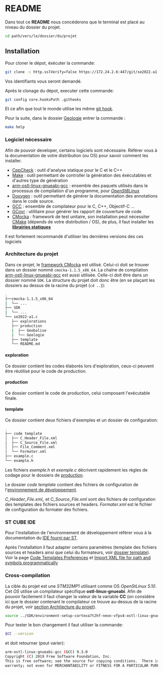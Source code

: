 # README

Dans tout ce __README__ nous concéderons que le terminal est placé au niveau du dossier du projet.

```bash
cd path/vers/le/dossier/du/projet
```

## Installation

Pour cloner le dépot, éxécuter la commande:

```bash
git clone -c http.sslVerify=false https://172.24.2.6:447/git/se2022.a1.c
```

Vos identifiants vous seront demandé.

Après le clonage du dépot, executer cette commande:

```bash
git config core.hooksPath .githooks
```

Et ce afin que tout le monde utilise les même [git hook](https://www.atlassian.com/git/tutorials/git-hooks).

Pour la suite, dans le dossier [Geologie](#architecture-du-projet) entrer la commande :

```bash
make help
```

### Logiciel nécessaire

Afin de pouvoir developer, certains logiciels sont nécessaire. Référer vous à la documentation de votre distribution (ou OS) pour savoir comment les installer.

* [CppCheck](http://cppcheck.sourceforge.net/) : outil d'analyse statique pour le C et le C++
* [Make](https://www.gnu.org/software/make/) : outil permettant de controller la génération des éxécutables et d'autres type de génération
* [arm-ostl-linux-gnueabi-gcc](https://wiki.st.com/stm32mpu/wiki/Getting_started/STM32MP1_boards/STM32MP157x-EV1/Develop_on_Arm%C2%AE_Cortex%C2%AE-A7/Install_the_SDK) : ensemble des paquets utilisés dans le processus de compilation d'un programme, pour [_OpenSt8Linux_](#cross-compilation)
* [Doxygen](https://www.doxygen.nl/index.html) : outil permettant de générer la documentation des annotations dans le code source.
* [GCC](https://gcc.gnu.org/) : ensemble de compilateur pour le C, C++, Objectif-C ...
* [GCovr](https://gcovr.com/en/stable/) : utilitaire pour générer les rapport de couverture de code
* [CMocka](https://cmocka.org/) : framework de test unitaire, son installation peut nécessiter  [CMake](https://cmake.org/) (dépends de votre distribution / OS), de plus, il faut installer les [__librairies statiques__](https://embeddedartistry.com/blog/2017/10/26/building-cmocka-as-a-static-library/)

Il est fortement recommandé d'utiliser les dernières versions des ces logiciels

### Architecture du projet

Dans ce projet, le [framework CMocka](#logiciel-nécessaire) est utilisé. Celui-ci doit se trouver dans un dossier nommé `cmocka-1.1.5_x86_64`.
La chaîne de compilation [arm-ostl-linux-gnueabi-gcc](#logiciel-nécessaire) est aussi utilisée. Celle-ci doit être dans un dossier nommé `SDK`.
La structure du projet doit donc être (en se plaçant les dossiers au dessus de la racine du projet (`cd ..`)):

```bash
.
├──cmocka-1.1.5_x86_64
|  └── ...
├── SDK
|  └── ...
└── se2022-a1.c
   ├── explorations
   ├── production
   |  ├── Geobalise
   |  └── Geologie
   ├── template
   └── README.md
```

#### exploration

Ce dossier contient les codes élaborés lors d'exploration, ceux-ci peuvent être réutilisé pour le code de production.

#### production

Ce dossier contient le code de production, celui composant l'exécutable finale.

#### template

Ce dossier contient deux fichiers d'exemples et un dossier de configuration:

```bash
.
├── code template
│  ├── C_Header_File.xml
│  ├── C_Source_File.xml
│  ├── File_Comment.xml
│  └── Formater.xml
├── example.c
└── example.h
```

Les fichiers _exemple.h_ et _exemple.c_ décrivent rapidement les règles de codage pour le dossiers de [production](#production).

Le dossier _code template_ contient des fichiers de configuration de l'[environnement de développement](#st-cube-ide).

*C_Header_File.xml_* et *C_Source_File.xml* sont des fichiers de configuration des templates des fichiers sources et headers. *Formater.xml* est le fichier de configuration du formater des fichiers.

### ST CUBE IDE

Pour l'installation de l'environnement de développement référer vous à la documentation du [IDE fourni par ST](https://www.st.com/en/development-tools/stm32cubeide.html#documentation).

Après l'installation il faut adapter certains paramètres (template des fichiers sources et headers ainsi que celui du formateurs, voir [dossier template](#template)). Voir la page [Code Templates Preferences](https://www.eclipse.org/pdt/help/html/code_templates_preferences.htm) et [Import XML file for path and symbols programmatically](https://www.eclipse.org/forums/index.php/t/1096273/)

### Cross-compilation

La cible du projet est une _STM32MP1_ utilisant comme OS _OpenStLinux 5.10_. Cet _OS_ utilise un compilateur spécifique __ostl-linux-gnueabi__.
Afin de pouvoir facilement il faut changer la valeur de la variable __CC__ (on considère ici que le dossier contenant le compilateur ce trouve au-dessus de la racine du projet, voir [section Architecture du projet](#architecture-du-projet)).

```bash
source ../SDK/environment-setup-cortexa7t2hf-neon-vfpv4-ostl-linux-gnueabi
```

Pour tester le bon changement il faut utiliser la commande:

```bash
$CC --version
```

et doit retourner (peut varier):

```bash
arm-ostl-linux-gnueabi-gcc (GCC) 9.3.0
Copyright (C) 2019 Free Software Foundation, Inc.
This is free software; see the source for copying conditions.  There is NO
warranty; not even for MERCHANTABILITY or FITNESS FOR A PARTICULAR PURPOSE.
```
